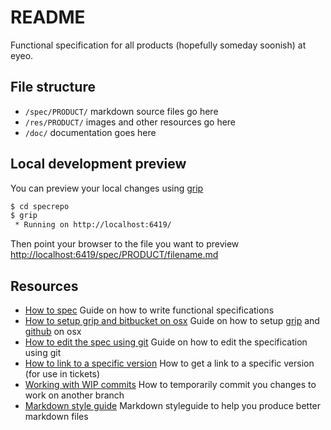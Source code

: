 # README

Functional specification for all products (hopefully someday soonish) at eyeo.

## File structure

- `/spec/PRODUCT/` markdown source files go here
- `/res/PRODUCT/` images and other resources go here
- `/doc/` documentation goes here

## Local development preview

You can preview your local changes using [grip](https://github.com/joeyespo/grip)

```bash
$ cd specrepo
$ grip
 * Running on http://localhost:6419/
```

Then point your browser to the file you want to preview <http://localhost:6419/spec/PRODUCT/filename.md>

## Resources

- [How to spec](/doc/how-to-spec.md) Guide on how to write functional specifications
- [How to setup grip and bitbucket on osx](/doc/grip-bitbucket-osx.md) Guide on how to setup [grip](https://github.com/joeyespo/grip) and [github](https://github.com) on osx
- [How to edit the spec using git](/doc/git-basics.md) Guide on how to edit the specification using git
- [How to link to a specific version](/doc/git-basics.md#how-to-link-to-a-specific-version) How to get a link to a specific version (for use in tickets)
- [Working with WIP commits](/doc/git-basics.md#working-with-wip-commits) How to temporarily commit you changes to work on another branch
- [Markdown style guide](http://www.cirosantilli.com/markdown-style-guide/)
  Markdown styleguide to help you produce better markdown files
